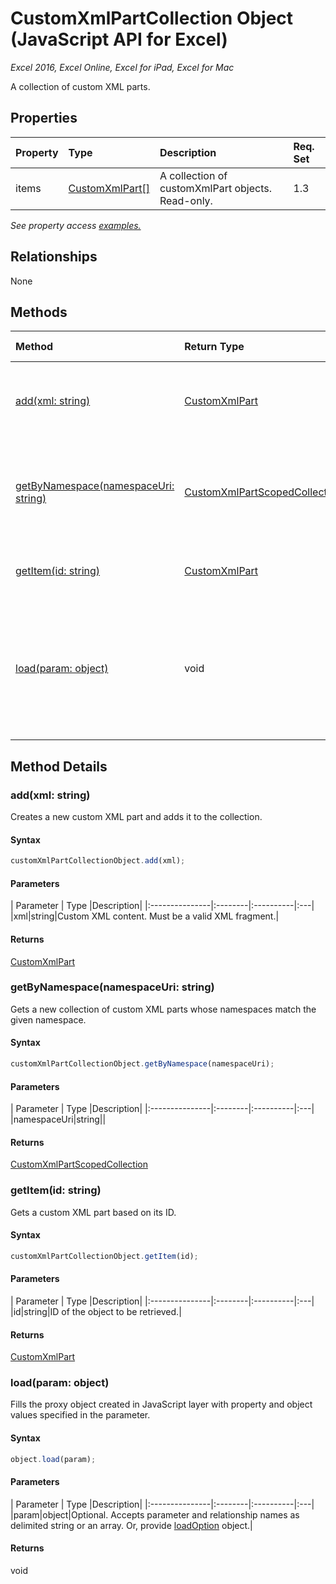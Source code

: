 # CustomXmlPartCollection Object (JavaScript API for Excel)

_Excel 2016, Excel Online, Excel for iPad, Excel for Mac_

A collection of custom XML parts.

## Properties

| Property	   | Type	|Description| Req. Set|
|:---------------|:--------|:----------|:----|
|items|[CustomXmlPart[]](customxmlpart.md)|A collection of customXmlPart objects. Read-only.|1.3||

_See property access [examples.](#property-access-examples)_

## Relationships
None


## Methods

| Method		   | Return Type	|Description| Req. Set|
|:---------------|:--------|:----------|:----|
|[add(xml: string)](#addxml-string)|[CustomXmlPart](customxmlpart.md)|Creates a new custom XML part and adds it to the collection.|1.3|
|[getByNamespace(namespaceUri: string)](#getbynamespacenamespaceuri-string)|[CustomXmlPartScopedCollection](customxmlpartscopedcollection.md)|Gets a new collection of custom XML parts whose namespaces match the given namespace.|1.3|
|[getItem(id: string)](#getitemid-string)|[CustomXmlPart](customxmlpart.md)|Gets a custom XML part based on its ID.|1.3|
|[load(param: object)](#loadparam-object)|void|Fills the proxy object created in JavaScript layer with property and object values specified in the parameter.|1.1|

## Method Details


### add(xml: string)
Creates a new custom XML part and adds it to the collection.

#### Syntax
```js
customXmlPartCollectionObject.add(xml);
```

#### Parameters
| Parameter	   | Type	|Description|
|:---------------|:--------|:----------|:---|
|xml|string|Custom XML content. Must be a valid XML fragment.|

#### Returns
[CustomXmlPart](customxmlpart.md)

### getByNamespace(namespaceUri: string)
Gets a new collection of custom XML parts whose namespaces match the given namespace.

#### Syntax
```js
customXmlPartCollectionObject.getByNamespace(namespaceUri);
```

#### Parameters
| Parameter	   | Type	|Description|
|:---------------|:--------|:----------|:---|
|namespaceUri|string||

#### Returns
[CustomXmlPartScopedCollection](customxmlpartscopedcollection.md)

### getItem(id: string)
Gets a custom XML part based on its ID.

#### Syntax
```js
customXmlPartCollectionObject.getItem(id);
```

#### Parameters
| Parameter	   | Type	|Description|
|:---------------|:--------|:----------|:---|
|id|string|ID of the object to be retrieved.|

#### Returns
[CustomXmlPart](customxmlpart.md)

### load(param: object)
Fills the proxy object created in JavaScript layer with property and object values specified in the parameter.

#### Syntax
```js
object.load(param);
```

#### Parameters
| Parameter	   | Type	|Description|
|:---------------|:--------|:----------|:---|
|param|object|Optional. Accepts parameter and relationship names as delimited string or an array. Or, provide [loadOption](loadoption.md) object.|

#### Returns
void
